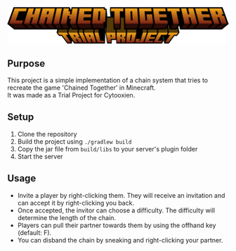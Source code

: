 <div align="center">
    <img src="https://github.com/ole1011/chained-together/blob/main/.github/chained_together.png" alt="Title Image">
</div>

## Purpose

This project is a simple implementation of a chain system that tries to recreate the game 'Chained Together' in
Minecraft. \
It was made as a Trial Project for Cytooxien.

## Setup

1. Clone the repository
2. Build the project using `./gradlew build`
3. Copy the jar file from `build/libs` to your server's plugin folder
4. Start the server

## Usage

- Invite a player by right-clicking them. They will receive an invitation and can accept it by right-clicking you back.
- Once accepted, the invitor can choose a difficulty. The difficulty will determine the length of the chain.
- Players can pull their partner towards them by using the offhand key (default: F).
- You can disband the chain by sneaking and right-clicking your partner.
